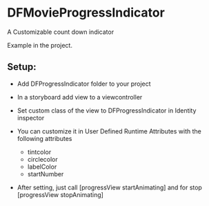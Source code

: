 DFMovieProgressIndicator
========================

A Customizable count down indicator 

Example in the project. 

Setup:
-------------------
 - Add DFProgressIndicator folder to your project
 - In a storyboard add view to a viewcontroller
 - Set custom class of the view to DFProgressIndicator in Identity inspector
 - You can customize it in User Defined Runtime Attributes with the following attributes
    - tintcolor
    - circlecolor
    - labelColor
    - startNumber

- After setting, just call [progressView startAnimating] and for stop [progressView stopAnimating]
